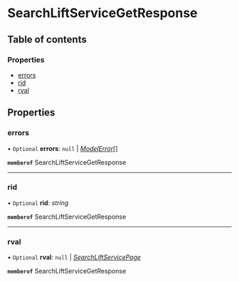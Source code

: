 # SearchLiftServiceGetResponse


## Table of contents

### Properties

- [errors](searchliftservicegetresponse.md#errors)
- [rid](searchliftservicegetresponse.md#rid)
- [rval](searchliftservicegetresponse.md#rval)

## Properties

### errors

• `Optional` **errors**: ``null`` \| [*ModelError*](modelerror.md)[]

**`memberof`** SearchLiftServiceGetResponse

___

### rid

• `Optional` **rid**: *string*

**`memberof`** SearchLiftServiceGetResponse

___

### rval

• `Optional` **rval**: ``null`` \| [*SearchLiftServicePage*](searchliftservicepage.md)

**`memberof`** SearchLiftServiceGetResponse
